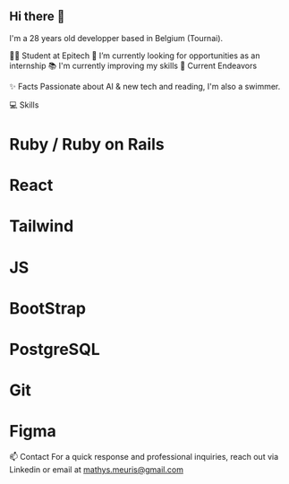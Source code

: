 ## Hi there 👋

I'm a 28 years old developper based in Belgium (Tournai).

🧑‍🏫 Student at Epitech
🔭 I’m currently looking for opportunities as an internship 
📚 I'm currently improving my skills
🔭 Current Endeavors

✨ Facts
Passionate about AI & new tech and reading, I'm also a swimmer.

💻 Skills

# Ruby / Ruby on Rails
# React
# Tailwind
# JS
# BootStrap
# PostgreSQL
# Git
# Figma

📫 Contact
For a quick response and professional inquiries, reach out via Linkedin or email at mathys.meuris@gmail.com
